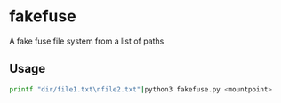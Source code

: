 # fakefuse
A fake fuse file system from a list of paths

## Usage

```bash
printf "dir/file1.txt\nfile2.txt"|python3 fakefuse.py <mountpoint>
```
